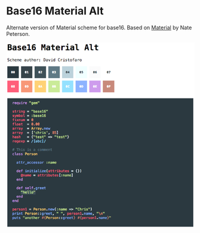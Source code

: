 # Base16 Material Alt
Alternate version of Material scheme for base16. Based on [Material](https://github.com/ntpeters/base16-materialtheme-scheme) by Nate Peterson.

![](scheme.png)
